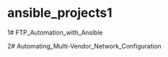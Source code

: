 # ansible_projects1 #
1# FTP_Automation_with_Ansible 


2# Automating_Multi-Vendor_Network_Configuration

